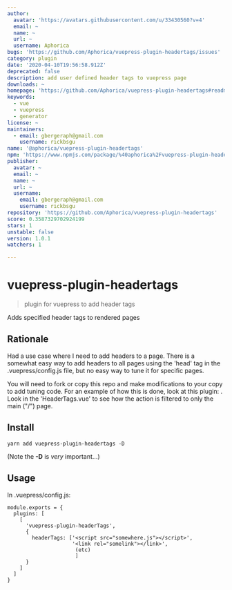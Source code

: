 ```yaml
---
author:
  avatar: 'https://avatars.githubusercontent.com/u/33430560?v=4'
  email: ~
  name: ~
  url: ~
  username: Aphorica
bugs: 'https://github.com/Aphorica/vuepress-plugin-headertags/issues'
category: plugin
date: '2020-04-10T19:56:58.912Z'
deprecated: false
description: add user defined header tags to vuepress page
downloads: ~
homepage: 'https://github.com/Aphorica/vuepress-plugin-headertags#readme'
keywords:
  - vue
  - vuepress
  - generator
license: ~
maintainers:
  - email: gbergeraph@gmail.com
    username: rickbsgu
name: '@aphorica/vuepress-plugin-headertags'
npm: 'https://www.npmjs.com/package/%40aphorica%2Fvuepress-plugin-headertags'
publisher:
  avatar: ~
  email: ~
  name: ~
  url: ~
  username:
    email: gbergeraph@gmail.com
    username: rickbsgu
repository: 'https://github.com/Aphorica/vuepress-plugin-headertags'
score: 0.3587329702924199
stars: 1
unstable: false
version: 1.0.1
watchers: 1

---
```


# vuepress-plugin-headertags

> plugin for vuepress to add header tags

Adds specified header tags to rendered pages

## Rationale
Had a use case where I need to add headers to a page.  There is a somewhat easy way to add headers to all pages using the 'head' tag in the .vuepress/config.js file, but no easy way to tune it for specific pages.

You will need to fork or copy this repo and make modifications to your copy to add tuning code.  For an example of how this is done, look at this plugin: [](vuepress-plugin-netlifycms).  Look in the 'HeaderTags.vue' to see how the action is filtered to only the main ("/") page.

## Install

```
yarn add vuepress-plugin-headertags -D
```

(Note the __-D__ is _very_ important...)

## Usage
In .vuepress/config.js:
```
module.exports = {
  plugins: [
    [
      'vuepress-plugin-headerTags',
      {
        headerTags: ['<script src="somewhere.js"></script>',
                     '<link rel="somelink"></link>',
                      (etc)
                      ]
      }
    ]
  ]
}
```
